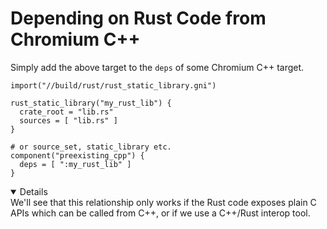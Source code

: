 # Depending on Rust Code from Chromium C++

Simply add the above target to the `deps` of some Chromium C++ target.

```gn
import("//build/rust/rust_static_library.gni")

rust_static_library("my_rust_lib") {
  crate_root = "lib.rs"
  sources = [ "lib.rs" ]
}

# or source_set, static_library etc.
component("preexisting_cpp") {
  deps = [ ":my_rust_lib" ]
}
```

<details open="true">
We'll see that this relationship only works if the Rust code exposes plain C APIs
which can be called from C++, or if we use a C++/Rust interop tool.
</details>
